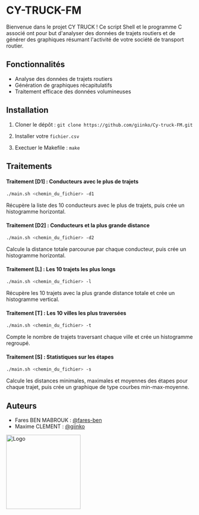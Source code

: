 # CY-TRUCK-FM

Bienvenue dans le projet CY TRUCK ! Ce script Shell et le programme C associé ont pour but d'analyser des données de trajets routiers et de générer des graphiques résumant l'activité de votre société de transport routier.

## Fonctionnalités

- Analyse des données de trajets routiers
- Génération de graphiques récapitulatifs
- Traitement efficace des données volumineuses

## Installation

1. Cloner le dépôt : `git clone https://github.com/giinko/Cy-truck-FM.git`

2. Installer votre `fichier.csv`

3. Exectuer le Makefile : `make`

## Traitements

#### Traitement [D1] : Conducteurs avec le plus de trajets
```bash
./main.sh <chemin_du_fichier> -d1
```
Récupère la liste des 10 conducteurs avec le plus de trajets, puis crée un histogramme horizontal.

#### Traitement [D2] : Conducteurs et la plus grande distance
```bash
./main.sh <chemin_du_fichier> -d2
```
Calcule la distance totale parcourue par chaque conducteur, puis crée un histogramme horizontal.

#### Traitement [L] : Les 10 trajets les plus longs
```bash
./main.sh <chemin_du_fichier> -l
```
Récupère les 10 trajets avec la plus grande distance totale et crée un histogramme vertical.

#### Traitement [T] : Les 10 villes les plus traversées
```bash
./main.sh <chemin_du_fichier> -t
```
Compte le nombre de trajets traversant chaque ville et crée un histogramme regroupé.

#### Traitement [S] : Statistiques sur les étapes
```bash
./main.sh <chemin_du_fichier> -s
```
Calcule les distances minimales, maximales et moyennes des étapes pour chaque trajet, puis crée un graphique de type courbes min-max-moyenne.

## Auteurs

- Fares BEN MABROUK : [@fares-ben](https://www.github.com/fares-ben)
- Maxime CLEMENT : [@giinko](https://www.github.com/giinko)
  
<img src="https://upload.wikimedia.org/wikipedia/commons/4/4a/CY_Tech.png" alt="Logo" width="200"/>
